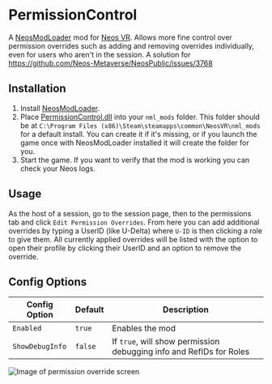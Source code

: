 ﻿# PermissionControl

A [NeosModLoader](https://github.com/neos-modding-group/NeosModLoader) mod for [Neos VR](https://neos.com/).
Allows more fine control over permission overrides such as adding and removing overrides individually, even for users who aren't in the session. A solution for https://github.com/Neos-Metaverse/NeosPublic/issues/3768

## Installation
1. Install [NeosModLoader](https://github.com/neos-modding-group/NeosModLoader).
1. Place [PermissionControl.dll](https://github.com/XDelta/PermissionControl/releases/latest/download/PermissionControl.dll) into your `nml_mods` folder. This folder should be at `C:\Program Files (x86)\Steam\steamapps\common\NeosVR\nml_mods` for a default install. You can create it if it's missing, or if you launch the game once with NeosModLoader installed it will create the folder for you.
1. Start the game. If you want to verify that the mod is working you can check your Neos logs.

## Usage
As the host of a session, go to the session page, then to the permissions tab and click `Edit Permission Overrides`.
From here you can add additional overrides by typing a UserID (like U-Delta) where `U-ID` is then clicking a role to give them.
All currently applied overrides will be listed with the option to open their profile by clicking their UserID and an option to remove the override.

## Config Options

| Config Option     | Default | Description |
| ------------------ | ------- | ----------- |
| `Enabled` | `true` | Enables the mod |
| `ShowDebugInfo` | `false` | If `true`, will show permission debugging info and RefIDs for Roles |

![Image of permission override screen](https://github.com/XDelta/PermissionControl/assets/7883807/707466d5-c155-40a6-9fa0-24fd2ccca1cf)
